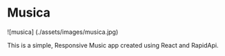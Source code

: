 # Musica

![musica] (./assets/images/musica.jpg)

This is a simple, Responsive Music app created using React and RapidApi.
